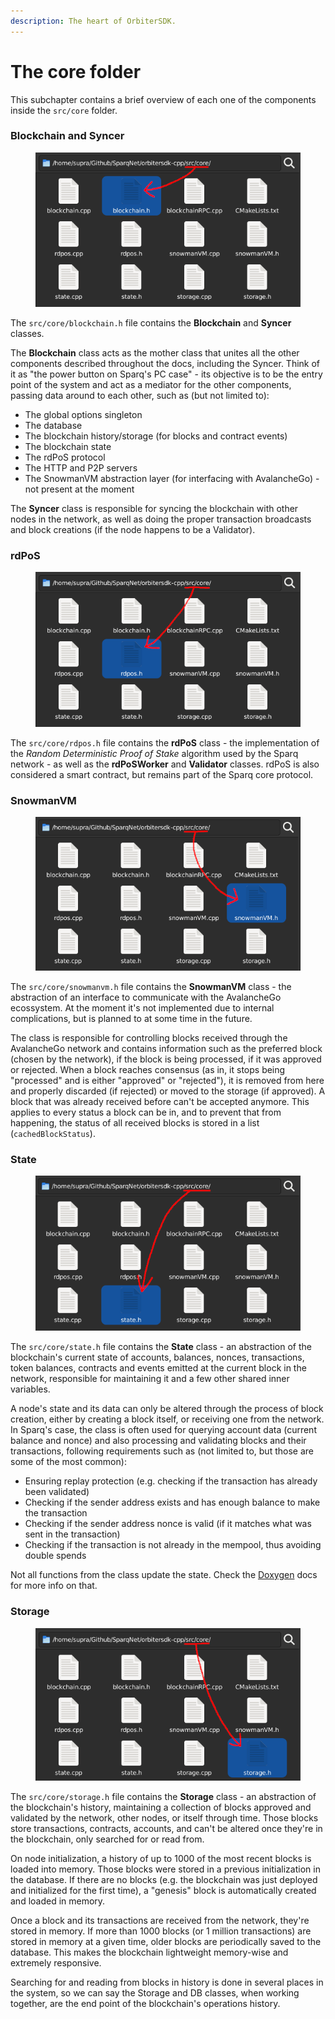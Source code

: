 ```yaml
---
description: The heart of OrbiterSDK.
---
```


# The core folder

This subchapter contains a brief overview of each one of the components inside the `src/core` folder.

### Blockchain and Syncer

<figure><img src="../.gitbook/assets/Blockchain.png" alt=""><figcaption></figcaption></figure>

The `src/core/blockchain.h` file contains the **Blockchain** and **Syncer** classes.

The **Blockchain** class acts as the mother class that unites all the other components described throughout the docs, including the Syncer. Think of it as "the power button on Sparq's PC case" - its objective is to be the entry point of the system and act as a mediator for the other components, passing data around to each other, such as (but not limited to):

* The global options singleton
* The database
* The blockchain history/storage (for blocks and contract events)
* The blockchain state
* The rdPoS protocol
* The HTTP and P2P servers
* The SnowmanVM abstraction layer (for interfacing with AvalancheGo) - not present at the moment

The **Syncer** class is responsible for syncing the blockchain with other nodes in the network, as well as doing the proper transaction broadcasts and block creations (if the node happens to be a Validator).

### rdPoS

<figure><img src="../.gitbook/assets/rdPoS.png" alt=""><figcaption></figcaption></figure>

The `src/core/rdpos.h` file contains the **rdPoS** class - the implementation of the _Random Deterministic Proof of Stake_ algorithm used by the Sparq network - as well as the **rdPoSWorker** and **Validator** classes. rdPoS is also considered a smart contract, but remains part of the Sparq core protocol.

### SnowmanVM

<figure><img src="../.gitbook/assets/SnowmanVM.png" alt=""><figcaption></figcaption></figure>

The `src/core/snowmanvm.h` file contains the **SnowmanVM** class - the abstraction of an interface to communicate with the AvalancheGo ecossystem. At the moment it's not implemented due to internal complications, but is planned to at some time in the future.

The class is responsible for controlling blocks received through the AvalancheGo network and contains information such as the preferred block (chosen by the network), if the block is being processed, if it was approved or rejected. When a block reaches consensus (as in, it stops being "processed" and is either "approved" or "rejected"), it is removed from here and properly discarded (if rejected) or moved to the storage (if approved). A block that was already received before can't be accepted anymore. This applies to every status a block can be in, and to prevent that from happening, the status of all received blocks is stored in a list (`cachedBlockStatus`).

### State

<figure><img src="../.gitbook/assets/State.png" alt=""><figcaption></figcaption></figure>

The `src/core/state.h` file contains the **State** class - an abstraction of the blockchain's current state of accounts, balances, nonces, transactions, token balances, contracts and events emitted at the current block in the network, responsible for maintaining it and a few other shared inner variables.

A node's state and its data can only be altered through the process of block creation, either by creating a block itself, or receiving one from the network. In Sparq's case, the class is often used for querying account data (current balance and nonce) and also processing and validating blocks and their transactions, following requirements such as (not limited to, but those are some of the most common):

* Ensuring replay protection (e.g. checking if the transaction has already been validated)
* Checking if the sender address exists and has enough balance to make the transaction
* Checking if the sender address nonce is valid (if it matches what was sent in the transaction)
* Checking if the transaction is not already in the mempool, thus avoiding double spends

Not all functions from the class update the state. Check the [Doxygen](https://doxygen.nl) docs for more info on that.

### Storage

<figure><img src="../.gitbook/assets/Storage.png" alt=""><figcaption></figcaption></figure>

The `src/core/storage.h` file contains the **Storage** class - an abstraction of the blockchain's history, maintaining a collection of blocks approved and validated by the network, other nodes, or itself through time. Those blocks store transactions, contracts, accounts, and can't be altered once they're in the blockchain, only searched for or read from.

On node initialization, a history of up to 1000 of the most recent blocks is loaded into memory. Those blocks were stored in a previous initialization in the database. If there are no blocks (e.g. the blockchain was just deployed and initialized for the first time), a "genesis" block is automatically created and loaded in memory.

Once a block and its transactions are received from the network, they're stored in memory. If more than 1000 blocks (or 1 million transactions) are stored in memory at a given time, older blocks are periodically saved to the database. This makes the blockchain lightweight memory-wise and extremely responsive.

Searching for and reading from blocks in history is done in several places in the system, so we can say the Storage and DB classes, when working together, are the end point of the blockchain's operations history.
